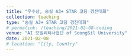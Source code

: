 ```yaml
---
title: "우수상, 숭실 A3+ STAR 코딩 경진대회"
collection: teaching
type: "숭실 A3+ STAR 코딩 경진대회"
# permalink: /teaching/2021-02-08-coding
venue: "AI 모빌리티사업단 of SoongSil University"
date: 2021-02-08
# location: "City, Country"
---
```

<!-- 
This is a description of a teaching experience. You can use markdown like any other post.

Heading 1
======

Heading 2
======

Heading 3
====== -->